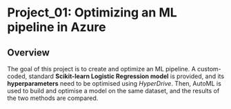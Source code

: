 # Project_01: Optimizing an ML pipeline in Azure

## Overview
The goal of this project is to create and optimize an ML pipeline. A custom-coded, standard **Scikit-learn Logistic Regression model** is provided, and its **hyperparameters** need to be optimised using _HyperDrive_. 
Then, AutoML is used to build and optimise a model on the same dataset, and the results of the two methods are compared.
